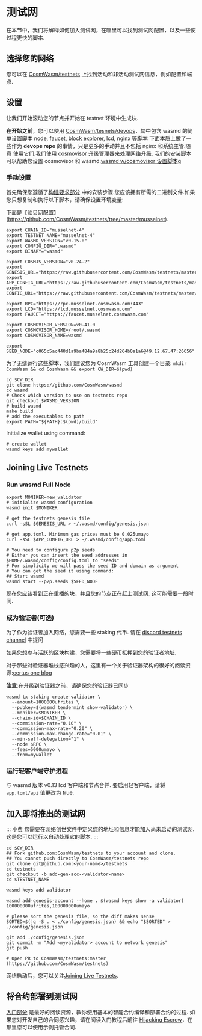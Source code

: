 # 测试网

在本节中，我们将解释如何加入测试网，在哪里可以找到测试网配置，以及一些使过程更快的脚本.

## 选择您的网络

您可以在 [CosmWasm/testnets](https://github.com/CosmWasm/testnets) 上找到活动和非活动测试网信息，例如配置和端点.

## 设置

让我们开始滚动您的节点并开始在 testnet 环境中生成块.

**在开始之前**，您可以使用 [CosmWasm/tesnets/devops](https://github.com/CosmWasm/testnets/tree/master/devops)，其中包含 wasmd 的简单设置脚本
node, faucet, [block explorer](https://github.com/CosmWasm/big-dipper), lcd, nginx 等脚本
下面本质上做了一些作为 **devops repo** 的事情，只是更多的手动并且不包括 nginx 和系统主管.随意
使用它们.我们使用 [cosmovisor](https://github.com/cosmos/cosmos-sdk/tree/master/cosmovisor) 升级管理器来处理网络升级.
我们的安装脚本可以帮助您设置 cosmovisor 和 wasmd:[wasmd w/cosmovisor 设置脚本](https://github.com/CosmWasm/testnets/tree/master/devops/node/cosmovisor)g

### 手动设置

首先确保您遵循了[构建要求部分](./build-requirements.md) 中的安装步骤.您应该拥有所需的二进制文件.如果您只想复制和执行以下脚本，请确保设置环境变量:

下面是【贻贝网配置】(https://github.com/CosmWasm/testnets/tree/master/musselnet).

```shell
export CHAIN_ID="musselnet-4"
export TESTNET_NAME="musselnet-4"
export WASMD_VERSION="v0.15.0"
export CONFIG_DIR=".wasmd"
export BINARY="wasmd"

export COSMJS_VERSION="v0.24.2"
export GENESIS_URL="https://raw.githubusercontent.com/CosmWasm/testnets/master/musselnet/config/genesis.json"
export APP_CONFIG_URL="https://raw.githubusercontent.com/CosmWasm/testnets/master/musselnet/config/app.toml"
export CONFIG_URL="https://raw.githubusercontent.com/CosmWasm/testnets/master/musselnet/config/config.toml"

export RPC="https://rpc.musselnet.cosmwasm.com:443"
export LCD="https://lcd.musselnet.cosmwasm.com"
export FAUCET="https://faucet.musselnet.cosmwasm.com"

export COSMOVISOR_VERSION=v0.41.0
export COSMOVISOR_HOME=/root/.wasmd
export COSMOVISOR_NAME=wasmd

export SEED_NODE="c065c5ac440d1a9ba484a9a8b25c24d264b0a1a6@49.12.67.47:26656"
```

为了无缝运行这些脚本，我们建议您为 CosmWasm 工具创建一个目录:
`mkdir CosmWasm && cd CosmWasm && export CW_DIR=$(pwd)`

```shell
cd $CW_DIR
git clone https://github.com/CosmWasm/wasmd
cd wasmd
# Check which version to use on testnets repo
git checkout $WASMD_VERSION
# build wasmd
make build
# add the executables to path
export PATH="${PATH}:$(pwd)/build"
```

Initialize wallet using command:

```shell
# create wallet
wasmd keys add mywallet
```

## Joining Live Testnets

### Run wasmd Full Node

```shell
export MONIKER=new_validator
# initialize wasmd configuration
wasmd init $MONIKER

# get the testnets genesis file
curl -sSL $GENESIS_URL > ~/.wasmd/config/genesis.json

# get app.toml. Minimum gas prices must be 0.025umayo
curl -sSL $APP_CONFIG_URL > ~/.wasmd/config/app.toml

# You need to configure p2p seeds
# Either you can insert the seed addresses in $HOME/.wasmd/config/config.toml to "seeds"
# For simplicity we will pass the seed ID and domain as argument
# You can get the seed it using command:
## Start wasmd
wasmd start --p2p.seeds $SEED_NODE
```

现在您应该看到正在重播的块，并且您的节点正在赶上测试网. 这可能需要一段时间.

### 成为验证者(可选)

为了作为验证者加入网络，您需要一些 staking 代币.
请在 [discord testnets channel](https://docs.cosmwasm.com/chat) 中提问

如果您想参与活跃的区块构建，您需要将一些硬币抵押到您的验证者地址.

对于那些对验证器堆栈感兴趣的人，这里有一个关于验证器架构的很好的阅读资源:[certus one blog](https://kb.certus.one/)

**注意**:在升级到验证器之前，请确保您的验证器已同步

```shell
wasmd tx staking create-validator \
  --amount=1000000ufrites \
  --pubkey=$(wasmd tendermint show-validator) \
  --moniker=$MONIKER \
  --chain-id=$CHAIN_ID \
  --commission-rate="0.10" \
  --commission-max-rate="0.20" \
  --commission-max-change-rate="0.01" \
  --min-self-delegation="1" \
  --node $RPC \
  --fees=5000umayo \
  --from=mywallet
```

### 运行轻客户端守护进程

与 wasmd 版本 v0.13 lcd 客户端和节点合并. 要启用轻客户端，请将 `app.toml/api` 值更改为 true.

## 加入即将推出的测试网

::: 小费
您需要在网络创世文件中定义您的地址和信息才能加入尚未启动的测试网.
这是您可以运行以自动处理它的脚本.
:::

```shell
cd $CW_DIR
## Fork github.com:CosmWasm/testnets to your account and clone.
## You cannot push directly to CosmWasm/testnets repo
git clone git@github.com:<your-name>/testnets
cd testnets
git checkout -b add-gen-acc-<validator-name>
cd $TESTNET_NAME

wasmd keys add validator

wasmd add-genesis-account --home . $(wasmd keys show -a validator) 100000000ufrites,100000000umayo

# please sort the genesis file, so the diff makes sense
SORTED=$(jq -S . < ./config/genesis.json) && echo "$SORTED" > ./config/genesis.json

git add ./config/genesis.json
git commit -m "Add <myvalidator> account to network genesis"
git push

# Open PR to CosmWasm/testnets:master (https://github.com/CosmWasm/testnets)
```

网络启动后，您可以关注[Joining Live Testnets](#joining-live-testnets).

## 将合约部署到测试网

[入门部分](../getting-started/intro.md) 是最好的阅读资源，教你使用基本的智能合约编译和部署合约的过程. 如果您对开发自己的合同感兴趣，请在阅读入门教程后前往 [Hijacking Escrow](../learn/hijack-escrow/intro.md)，在那里您可以使用示例托管合同.
